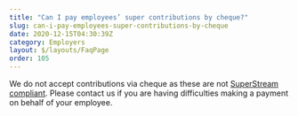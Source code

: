 ```yaml
---
title: "Can I pay employees’ super contributions by cheque?"
slug: can-i-pay-employees-super-contributions-by-cheque
date: 2020-12-15T04:30:39Z
category: Employers
layout: $/layouts/FaqPage
order: 105
---
```


We do not accept contributions via cheque as these are not [SuperStream compliant](https://www.ato.gov.au/Super/SuperStream/Employers/Are-you-paying-the-SuperStream-way-/#Chequedirecttothefund). Please contact us if you are having difficulties making a payment on behalf of your employee.
